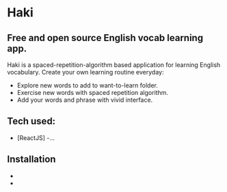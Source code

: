 # Haki 
## Free and open source English vocab learning app.

Haki is a spaced-repetition-algorithm based application for learning English vocabulary. Create your own learning routine everyday:
- Explore new words to add to want-to-learn folder.
- Exercise new words with spaced repetition algorithm.
- Add your words and phrase with vivid interface.

## Tech used:
- [ReactJS]
-...

## Installation
-
-
